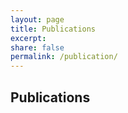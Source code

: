 ```yaml
---
layout: page
title: Publications
excerpt:
share: false
permalink: /publication/
---
```


<style>

a.bibbase.author.link[href=#] {
  font-weight: 300;
}
img.bibbase_icon {
    display: none;
}

.bibbase_paper_title {
    font-weight: 300;
    font-size: 0.9rem;
    font-family: "Roboto", sans-serif;
}

.bibbase_group {
    margin-top: 20px;
    margin-bottom: 10px;
    cursor: pointer;
    font-weight: 300;
    font-size: 0.9 rem;
    font-family: "Roboto", sans-serif;
}

.bibbase_group_body {
    margin-left: 20px;
    font-size: 0.9rem;
    font-weight: 300;
    font-family: "Roboto", sans-serif;
}

br.bibbase_paper_content {
    display: none;
    font-size: 0.9rem;
    font-weight: 300;
    font-family: "Roboto", sans-serif;
}

.bibbase_group_count {
    display: none;
    font-size: 0.9rem;
      font-family: "Roboto", sans-serif;
}
.bibbase_paper_title a{
  pointer-events: none;
}

span.bibbase_paper_author {
    font-size: 0.9rem;
    font-weight: 300;
    font-family: "Roboto", sans-serif;
}
br.bibbase_paper_content {
    display: block;
      font-size: 0.9rem;

}
.comment {
    font-size: 0.9rem;
    font-style: italic;
    font-weight: 600;
    font-family: "Roboto", sans-serif;
}


</style>

<link href="/bibbase.css" rel="stylesheet">

<h2> Publications </h2>
<script src="https://bibbase.org/show?bib=https%3A%2F%2Fhyeereee.github.io%2Frosenzweiglab%2Fbibliography%2Freferences.bib&authorFirst=1&theme=simple&jsonp=1"></script>
